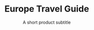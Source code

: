 ---
layout: product-guide
title: Europe Travel Guide
subtitle: A short product subtitle
description: Lorem ipsum dolor sit amet consectetur adipisicing elit. Quod, illo. Optio blanditiis similique recusandae obcaecati aliquid, quis perferendis sequi ratione provident tempora maxime consequuntur possimus commodi a! Ipsam, quae dolore?
product_url: www.google.com
featured: true
featured-image: /uploads/travel/blog-5.png
featured-image-alt: before and after product name preset
product-description: Lorem ipsum dolor sit amet consectetur adipisicing elit. Quod, illo. Optio blanditiis similique recusandae obcaecati aliquid, quis perferendis sequi ratione provident tempora maxime consequuntur possimus commodi a! Ipsam, quae dolore? Lorem ipsum dolor sit amet consectetur adipisicing elit. Quod, illo. Optio blanditiis similique recusandae obcaecati aliquid.
before-image: /uploads/travel/blog-3.png
after-image: /uploads/travel/blog-4.png
comparison-images:
  - before-image: /uploads/travel/blog-5.png
    after-image: /uploads/travel/blog-3.png
  - before-image: /uploads/travel/blog-4.png
    after-image: /uploads/travel/blog-5.png
  - before-image: /uploads/travel/blog-3.png
    after-image: /uploads/travel/blog-4.png
  - before-image: /uploads/travel/blog-3.png
    after-image: /uploads/travel/blog-4.png
  - before-image: /uploads/travel/blog-5.png
    after-image: /uploads/travel/blog-3.png
  - before-image: /uploads/travel/blog-4.png
    after-image: /uploads/travel/blog-5.png
faqs:
  - question: Frequently asked question 1
    description: Lorem ipsum dolor sit amet consectetur adipisicing elit. Quod, illo. Optio blanditiis similique recusandae obcaecati aliquid, quis perferendis sequi ratione provident tempora maxime consequuntur possimus commodi a! Ipsam, quae dolore? 
  - question: Frequently asked question 2
    description: Lorem ipsum dolor sit amet consectetur adipisicing elit. Quod, illo. Optio blanditiis similique recusandae obcaecati aliquid
  - question: Frequently asked question 3
    description: Lorem ipsum dolor sit amet consectetur adipisicing elit. Quod, illo. Optio blanditiis similique recusandae obcaecati aliquid, dolore? 
  - question: Frequently asked question 4
    description: Lorem ipsum dolor, quis perferendis sequi ratione provident tempora maxime consequuntur possimus commodi a! Ipsam, quae dolore?
categories:
  - travel
  - life
price: $37
slug: e-book-europe
---